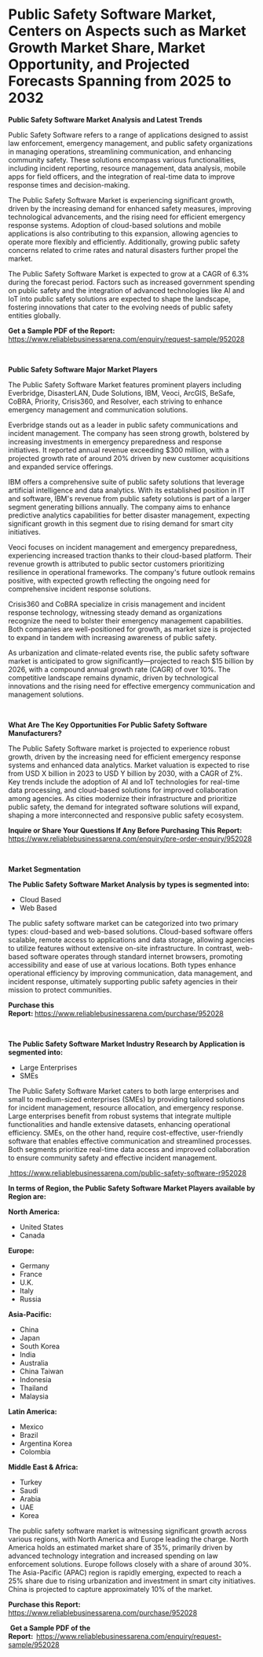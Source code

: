 <p><h1>Public Safety Software Market, Centers on Aspects such as Market Growth Market Share, Market Opportunity, and Projected Forecasts Spanning from 2025 to 2032</h1></p><p><strong>Public Safety Software Market Analysis and Latest Trends</strong></p>
<p><p>Public Safety Software refers to a range of applications designed to assist law enforcement, emergency management, and public safety organizations in managing operations, streamlining communication, and enhancing community safety. These solutions encompass various functionalities, including incident reporting, resource management, data analysis, mobile apps for field officers, and the integration of real-time data to improve response times and decision-making.</p><p>The Public Safety Software Market is experiencing significant growth, driven by the increasing demand for enhanced safety measures, improving technological advancements, and the rising need for efficient emergency response systems. Adoption of cloud-based solutions and mobile applications is also contributing to this expansion, allowing agencies to operate more flexibly and efficiently. Additionally, growing public safety concerns related to crime rates and natural disasters further propel the market.</p><p>The Public Safety Software Market is expected to grow at a CAGR of 6.3% during the forecast period. Factors such as increased government spending on public safety and the integration of advanced technologies like AI and IoT into public safety solutions are expected to shape the landscape, fostering innovations that cater to the evolving needs of public safety entities globally.</p></p>
<p><strong>Get a Sample PDF of the Report:&nbsp;</strong> <a href="https://www.reliablebusinessarena.com/enquiry/request-sample/952028?utm_campaign=2720&utm_medium=2&utm_source=Github&utm_content=ia&utm_term=17042025&utm_id=public-safety-software">https://www.reliablebusinessarena.com/enquiry/request-sample/952028</a></p>
<p>&nbsp;</p>
<p><strong>Public Safety Software Major Market Players</strong></p>
<p><p>The Public Safety Software Market features prominent players including Everbridge, DisasterLAN, Dude Solutions, IBM, Veoci, ArcGIS, BeSafe, CoBRA, Priority, Crisis360, and Resolver, each striving to enhance emergency management and communication solutions.</p><p>Everbridge stands out as a leader in public safety communications and incident management. The company has seen strong growth, bolstered by increasing investments in emergency preparedness and response initiatives. It reported annual revenue exceeding $300 million, with a projected growth rate of around 20% driven by new customer acquisitions and expanded service offerings.</p><p>IBM offers a comprehensive suite of public safety solutions that leverage artificial intelligence and data analytics. With its established position in IT and software, IBM's revenue from public safety solutions is part of a larger segment generating billions annually. The company aims to enhance predictive analytics capabilities for better disaster management, expecting significant growth in this segment due to rising demand for smart city initiatives.</p><p>Veoci focuses on incident management and emergency preparedness, experiencing increased traction thanks to their cloud-based platform. Their revenue growth is attributed to public sector customers prioritizing resilience in operational frameworks. The company's future outlook remains positive, with expected growth reflecting the ongoing need for comprehensive incident response solutions.</p><p>Crisis360 and CoBRA specialize in crisis management and incident response technology, witnessing steady demand as organizations recognize the need to bolster their emergency management capabilities. Both companies are well-positioned for growth, as market size is projected to expand in tandem with increasing awareness of public safety.</p><p>As urbanization and climate-related events rise, the public safety software market is anticipated to grow significantly—projected to reach $15 billion by 2026, with a compound annual growth rate (CAGR) of over 10%. The competitive landscape remains dynamic, driven by technological innovations and the rising need for effective emergency communication and management solutions.</p></p>
<p>&nbsp;</p>
<p><strong>What Are The Key Opportunities For Public Safety Software Manufacturers?</strong></p>
<p><p>The Public Safety Software market is projected to experience robust growth, driven by the increasing need for efficient emergency response systems and enhanced data analytics. Market valuation is expected to rise from USD X billion in 2023 to USD Y billion by 2030, with a CAGR of Z%. Key trends include the adoption of AI and IoT technologies for real-time data processing, and cloud-based solutions for improved collaboration among agencies. As cities modernize their infrastructure and prioritize public safety, the demand for integrated software solutions will expand, shaping a more interconnected and responsive public safety ecosystem.</p></p>
<p><strong>Inquire or Share Your Questions If Any Before Purchasing This Report:</strong> <a href="https://www.reliablebusinessarena.com/enquiry/pre-order-enquiry/952028?utm_campaign=2720&utm_medium=2&utm_source=Github&utm_content=ia&utm_term=17042025&utm_id=public-safety-software">https://www.reliablebusinessarena.com/enquiry/pre-order-enquiry/952028</a></p>
<p>&nbsp;</p>
<p><strong>Market Segmentation</strong></p>
<p><strong>The Public Safety Software Market Analysis by types is segmented into:</strong></p>
<p><ul><li>Cloud Based</li><li>Web Based</li></ul></p>
<p><p>The public safety software market can be categorized into two primary types: cloud-based and web-based solutions. Cloud-based software offers scalable, remote access to applications and data storage, allowing agencies to utilize features without extensive on-site infrastructure. In contrast, web-based software operates through standard internet browsers, promoting accessibility and ease of use at various locations. Both types enhance operational efficiency by improving communication, data management, and incident response, ultimately supporting public safety agencies in their mission to protect communities.</p></p>
<p><strong>Purchase this Report:&nbsp;</strong><a href="https://www.reliablebusinessarena.com/purchase/952028?utm_campaign=2720&utm_medium=2&utm_source=Github&utm_content=ia&utm_term=17042025&utm_id=public-safety-software">https://www.reliablebusinessarena.com/purchase/952028</a></p>
<p>&nbsp;</p>
<p><strong>The Public Safety Software Market Industry Research by Application is segmented into:</strong></p>
<p><ul><li>Large Enterprises</li><li>SMEs</li></ul></p>
<p><p>The Public Safety Software Market caters to both large enterprises and small to medium-sized enterprises (SMEs) by providing tailored solutions for incident management, resource allocation, and emergency response. Large enterprises benefit from robust systems that integrate multiple functionalities and handle extensive datasets, enhancing operational efficiency. SMEs, on the other hand, require cost-effective, user-friendly software that enables effective communication and streamlined processes. Both segments prioritize real-time data access and improved collaboration to ensure community safety and effective incident management.</p></p>
<p><a href="https://www.reliablebusinessarena.com/public-safety-software-r952028?utm_campaign=2720&utm_medium=2&utm_source=Github&utm_content=ia&utm_term=17042025&utm_id=public-safety-software">&nbsp;https://www.reliablebusinessarena.com/public-safety-software-r952028</a></p>
<p><strong>In terms of Region, the Public Safety Software Market Players available by Region are:</strong></p>
<p>
    <p> <strong> North America: </strong>
        <ul>
            <li>United States</li>
            <li>Canada</li>
        </ul>
        </p> 
    <p> <strong> Europe: </strong>
        <ul>
            <li>Germany</li>
            <li>France</li>
            <li>U.K.</li>
            <li>Italy</li>
            <li>Russia</li>
        </ul>
        </p> 
    <p> <strong> Asia-Pacific: </strong>
        <ul>
            <li>China</li>
            <li>Japan</li>
            <li>South Korea</li>
            <li>India</li>
            <li>Australia</li>
            <li>China Taiwan</li>
            <li>Indonesia</li>
            <li>Thailand</li>
            <li>Malaysia</li>
        </ul>
        </p> 
    <p> <strong> Latin America: </strong>
        <ul>
            <li>Mexico</li>
            <li>Brazil</li>
            <li>Argentina Korea</li>
            <li>Colombia</li>
        </ul>
        </p> 
    <p> <strong> Middle East & Africa: </strong>
        <ul>
            <li>Turkey</li>
            <li>Saudi</li>
            <li>Arabia</li>
            <li>UAE</li>
            <li>Korea</li>
        </ul>
    </p>
    </p>
<p><p>The public safety software market is witnessing significant growth across various regions, with North America and Europe leading the charge. North America holds an estimated market share of 35%, primarily driven by advanced technology integration and increased spending on law enforcement solutions. Europe follows closely with a share of around 30%. The Asia-Pacific (APAC) region is rapidly emerging, expected to reach a 25% share due to rising urbanization and investment in smart city initiatives. China is projected to capture approximately 10% of the market.</p></p>
<p><strong>Purchase this Report: </strong><a href="https://www.reliablebusinessarena.com/purchase/952028?utm_campaign=2720&utm_medium=2&utm_source=Github&utm_content=ia&utm_term=17042025&utm_id=public-safety-software">https://www.reliablebusinessarena.com/purchase/952028</a></p>
<p>&nbsp;<strong>Get a Sample PDF of the Report:&nbsp;&nbsp;</strong><a href="https://www.reliablebusinessarena.com/enquiry/request-sample/952028?utm_campaign=2720&utm_medium=2&utm_source=Github&utm_content=ia&utm_term=17042025&utm_id=public-safety-software">https://www.reliablebusinessarena.com/enquiry/request-sample/952028</a></p>
<p><strong></strong></p>
<p><p></p><p></p><p></p></p>
